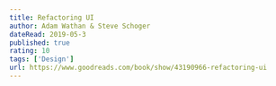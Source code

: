 ```yaml
---
title: Refactoring UI
author: Adam Wathan & Steve Schoger
dateRead: 2019-05-3
published: true
rating: 10
tags: ['Design']
url: https://www.goodreads.com/book/show/43190966-refactoring-ui
---
```

